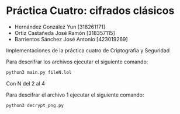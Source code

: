 # Práctica Cuatro: cifrados clásicos
* Hernández González Yun [318261171]
* Ortiz Castañeda José Ramón [318357115]
* Barrientos Sánchez José Antonio [423019269]


Implementaciones de la práctica cuatro de Criptografía y Seguridad

Para descrifrar los archivos ejecutar el siguiente comando:

```bash
python3 main.py fileN.lol
```

Con N del 2 al 4

Para descifrar el archivo 1 ejecutar el siguiente comando:

```bash
python3 decrypt_png.py
```
